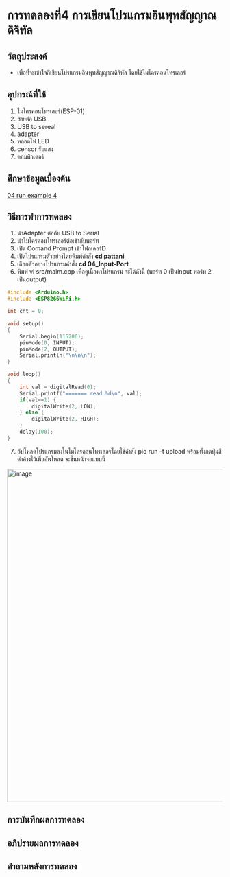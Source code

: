 # การทดลองที่4 การเขียนโปรแกรมอินพุทสัญญาณดิจิทัล

## วัตถุประสงค์
* เพื่อที่จะเข้าใจก่ีเขียนโปรแกรมอินพุทสัญญาณดิจิทัล โดยใช้ไมโครคอนโทรเลอร์

## อุปกรณ์ที่ใช้
1. ไมโครคอนโทรเลอร์(ESP-01)
2. สายต่อ USB
3. USB to sereal
4. adapter
5. หลอดไฟ LED
6. censor รับแสง
7. คอมพิวเตอร์

## ศึกษาข้อมูลเบื้องต้น
[04 run example 4](https://youtu.be/nFqoZT26U5k)


## วิธีการทำการทดลอง
1. นำAdapter ต่อกับ USB to Serial
2. นำไมโครคอนโทรเลอร์ต่อเข้ากับพอร์ท
3. เปิด Comand Prompt เข้าโฟลเดอร์D
4. เปิดโปรแกรมตัวอย่างโดยพิมพ์คำสั่ง **cd pattani**
5. เลือกตัวอย่างโปรแกรมคำสั่ง **cd 04_Input-Port**
6. พิมพ์ vi src/maim.cpp เพื่อดูเนื้อหาโปรแกรม จะได้ดังนี้ (พอร์ท 0 เป็นinput พอร์ท 2 เป็นoutput)
```c
#include <Arduino.h>
#include <ESP8266WiFi.h>

int cnt = 0;

void setup()
{
	Serial.begin(115200);
	pinMode(0, INPUT);
	pinMode(2, OUTPUT);
	Serial.println("\n\n\n");
}

void loop()
{
	int val = digitalRead(0);
	Serial.printf("======= read %d\n", val);
	if(val==1) {
		digitalWrite(2, LOW);
	} else {
		digitalWrite(2, HIGH);
	}
	delay(100);
}
```
7. อัปโหลดโปรแกรมลงในไมโครคอนโทรเลอร์โดยใช้คำสั่ง pio run -t upload พร้อมทั้งกดปุ่มสีดำค้างไว้เพื่ออัพโหลด จะขึ้นหน้าจอแบบนี้ 
<img width="776" alt="image" src="https://user-images.githubusercontent.com/80879598/111982887-1580e700-8b3c-11eb-8a8a-170b929ae8c4.png">


## การบันทึกผลการทดลอง

## อภิปรายผลการทดลอง

## คำถามหลังการทดลอง
